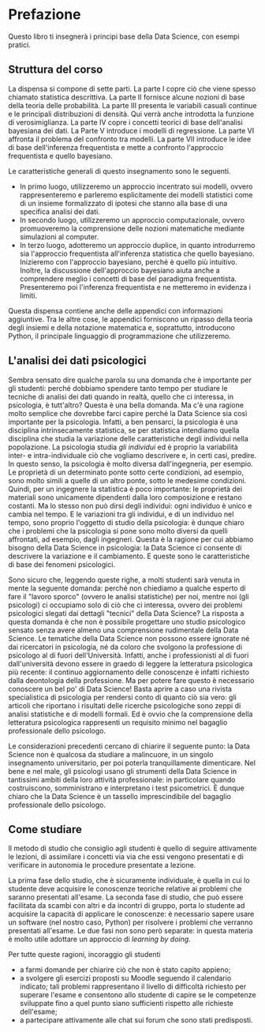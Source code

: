 # Prefazione 

Questo libro ti insegnerà i principi base della Data Science, con esempi pratici.

## Struttura del corso 

La dispensa si compone di sette parti. La parte I copre ciò che viene spesso chiamato statistica descrittiva. La parte II fornisce alcune nozioni di base della teoria delle probabilità. La parte III presenta le variabili casuali continue e le principali distribuzioni di densità. Qui verrà anche introdotta la funzione di verosimiglianza. La parte IV copre i concetti teorici di base dell'analisi bayesiana dei dati. La Parte V introduce i modelli di regressione. La parte VI affronta il problema del confronto tra modelli. La parte VII introduce le idee di base dell'inferenza frequentista e mette a confronto l'approccio frequentista e quello bayesiano.

Le caratteristiche generali di questo insegnamento sono le seguenti.

-   In primo luogo, utilizzeremo un approccio incentrato sui modelli, ovvero rappresenteremo e parleremo esplicitamente dei modelli statistici come di un insieme formalizzato di ipotesi che stanno alla base di una specifica analisi dei dati.
-   In secondo luogo, utilizzeremo un approccio computazionale, ovvero promuoveremo la comprensione delle nozioni matematiche mediante simulazioni al computer.
-   In terzo luogo, adotteremo un approccio duplice, in quanto introdurremo sia l'approccio frequentista all'inferenza statistica che quello bayesiano. Inizieremo con l'approccio bayesiano, perché è quello più intuitivo. Inoltre, la discussione dell'approccio bayesiano aiuta anche a comprendere meglio i concetti di base del paradigma frequentista. Presenteremo poi l'inferenza frequentista e ne metteremo in evidenza i limiti.

Questa dispensa contiene anche delle appendici con informazioni aggiuntive. Tra le altre cose, le appendici forniscono un ripasso della teoria degli insiemi e della notazione matematica e, soprattutto, introducono Python, il principale linguaggio di programmazione che utilizzeremo.

## L'analisi dei dati psicologici 

Sembra sensato dire qualche parola su una domanda che è importante per gli studenti: perché dobbiamo spendere tanto tempo per studiare le tecniche di analisi dei dati quando in realtà, quello che ci interessa, in psicologia, è tutt'altro? Questa è una bella domanda. Ma c'è una ragione molto semplice che dovrebbe farci capire perché la Data Science sia così importante per la psicologia. Infatti, a ben pensarci, la psicologia è una disciplina intrinsecamente statistica, se per statistica intendiamo quella disciplina che studia la variazione delle caratteristiche degli individui nella popolazione. La psicologia studia *gli individui* ed è proprio la variabilità inter- e intra-individuale ciò che vogliamo descrivere e, in certi casi, predire. In questo senso, la psicologia è molto diversa dall'ingegneria, per esempio. Le proprietà di un determinato ponte sotto certe condizioni, ad esempio, sono molto simili a quelle di un altro ponte, sotto le medesime condizioni. Quindi, per un ingegnere la statistica è poco importante: le proprietà dei materiali sono unicamente dipendenti dalla loro composizione e restano costanti. Ma lo stesso non può dirsi degli individui: ogni individuo è unico e cambia nel tempo. E le variazioni tra gli individui, e di un individuo nel tempo, sono proprio l'oggetto di studio della psicologia: è dunque chiaro che i problemi che la psicologia si pone sono molto diversi da quelli affrontati, ad esempio, dagli ingegneri. Questa è la ragione per cui abbiamo bisogno della Data Science in psicologia: la Data Science ci consente di descrivere la variazione e il cambiamento. E queste sono le caratteristiche di base dei fenomeni psicologici.

Sono sicuro che, leggendo queste righe, a molti studenti sarà venuta in mente la seguente domanda: perché non chiediamo a qualche esperto di fare il "lavoro sporco" (ovvero le analisi statistiche) per noi, mentre noi (gli psicologi) ci occupiamo solo di ciò che ci interessa, ovvero dei problemi psicologici slegati dai dettagli "tecnici" della Data Science? La risposta a questa domanda è che non è possibile progettare uno studio psicologico sensato senza avere almeno una comprensione rudimentale della Data Science. Le tematiche della Data Science non possono essere ignorate né dai ricercatori in psicologia, né da coloro che svolgono la professione di psicologo al di fuori dell'Università. Infatti, anche i professionisti al di fuori dall'università devono essere in graedo di leggere la letteratura psicologica più recente: il continuo aggiornamento delle conoscenze è infatti richiesto dalla deontologia della professione. Ma per potere fare questo è necessario conoscere un bel po' di Data Science! Basta aprire a caso una rivista specialistica di psicologia per rendersi conto di quanto ciò sia vero: gli articoli che riportano i risultati delle ricerche psicologiche sono zeppi di analisi statistiche e di modelli formali. Ed è ovvio che la comprensione della letteratura psicologica rappresenti un requisito minimo nel bagaglio professionale dello psicologo.

Le considerazioni precedenti cercano di chiarire il seguente punto: la Data Science non è qualcosa da studiare a malincuore, in un singolo insegnamento universitario, per poi poterla tranquillamente dimenticare. Nel bene e nel male, gli psicologi usano gli strumenti della Data Science in tantissimi ambiti della loro attività professionale: in particolare quando costruiscono, somministrano e interpretano i test psicometrici. È dunque chiaro che la Data Science è un tassello imprescindibile del bagaglio professionale dello psicologo.

## Come studiare 

Il metodo di studio che consiglio agli studenti è quello di seguire attivamente le lezioni, di assimilare i concetti via via che essi vengono presentati e di verificare in autonomia le procedure presentate a lezione.

La prima fase dello studio, che è sicuramente individuale, è quella in cui lo studente deve acquisire le conoscenze teoriche relative ai problemi che saranno presentati all'esame. La seconda fase di studio, che può essere facilitata da scambi con altri e da incontri di gruppo, porta lo studente ad acquisire la capacità di applicare le conoscenze: è necessario sapere usare un software (nel nostro caso, Python) per risolvere i problemi che verranno presentati all'esame. Le due fasi non sono però separate: in questa materia è molto utile adottare un approccio di *learning by doing*.

Per tutte queste ragioni, incoraggio gli studenti

-   a farmi domande per chiarire ciò che non è stato capito appieno;
-   a svolgere gli esercizi proposti su Moodle seguendo il calendario indicato; tali problemi rappresentano il livello di difficoltà richiesto per superare l'esame e consentono allo studente di capire se le competenze sviluppate fino a quel punto siano sufficienti rispetto alle richieste dell'esame;
-   a partecipare attivamente alle chat sui forum che sono stati predisposti.
